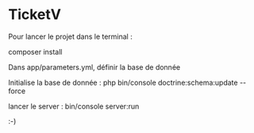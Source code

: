 TicketV
=======

Pour lancer le projet dans le terminal :

composer install

Dans app/parameters.yml, définir la base de donnée 
 
Initialise la base de donnée :
php bin/console doctrine:schema:update --force

lancer le server :
bin/console server:run

:-)
